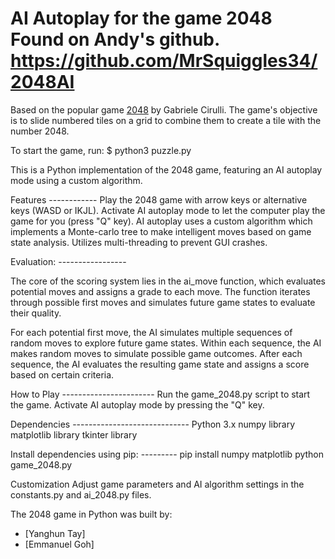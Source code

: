 AI Autoplay for the game 2048
Found on Andy's github. https://github.com/MrSquiggles34/2048AI
===========
Based on the popular game [2048](https://github.com/gabrielecirulli/2048) by Gabriele Cirulli. The game's objective is to slide numbered tiles on a grid to combine them to create a tile with the number 2048. 

To start the game, run:
    $ python3 puzzle.py

This is a Python implementation of the  2048 game, featuring an AI autoplay mode using a custom algorithm.

Features ------------
Play the 2048 game with arrow keys or alternative keys (WASD or IKJL).
Activate AI autoplay mode to let the computer play the game for you (press "Q" key).
AI autoplay uses a custom algorithm which implements a Monte-carlo tree to make intelligent moves based on game state analysis.
Utilizes multi-threading to prevent GUI crashes. 


Evaluation: -----------------

The core of the scoring system lies in the ai_move function, which evaluates potential moves and assigns a grade to each move.
The function iterates through possible first moves and simulates future game states to evaluate their quality.

For each potential first move, the AI simulates multiple sequences of random moves to explore future game states.
Within each sequence, the AI makes random moves to simulate possible game outcomes.
After each sequence, the AI evaluates the resulting game state and assigns a score based on certain criteria.

How to Play -----------------------
Run the game_2048.py script to start the game.
Activate AI autoplay mode by pressing the "Q" key.

Dependencies -----------------------------
Python 3.x
numpy library
matplotlib library
tkinter library

Install dependencies using pip: ---------
pip install numpy matplotlib
python game_2048.py

Customization
Adjust game parameters and AI algorithm settings in the constants.py and ai_2048.py files.

The 2048 game in Python was built by:
- [Yanghun Tay]
- [Emmanuel Goh]
